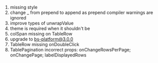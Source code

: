 1.  missing style
2.  change \_ from prepend to append as prepend compiler warnings are ignored
3.  improve types of unwrapValue
4.  theme is required when it shouldn't be
5.  colSpan missing on TableRow
6.  upgrade to bs-platform@3.0.0
7.  TableRow missing onDoubleClick
8.  TablePagination incorrect props: onChangeRowsPerPage; onChangePage; labelDisplayedRows
